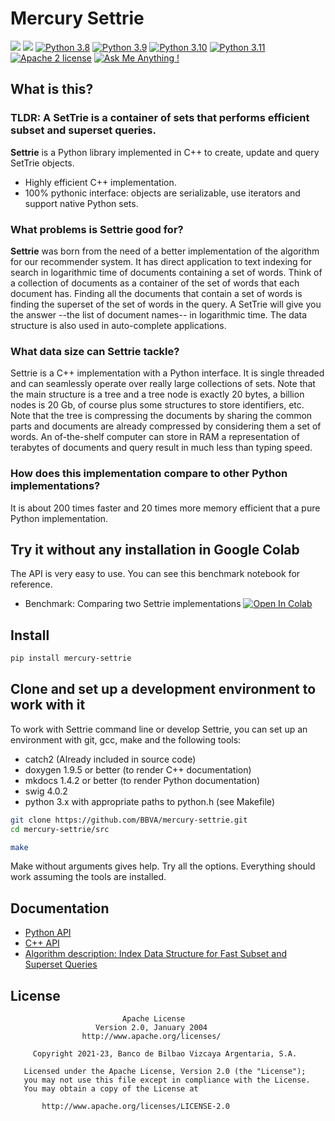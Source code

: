 # Mercury Settrie

![](https://img.shields.io/badge/-c++-black?logo=c%2B%2B&style=social)
![](https://img.shields.io/pypi/v/mercury-settrie?label=latest%20pypi%20build)
[![Python 3.8](https://img.shields.io/badge/python-3.8-blue.svg)](https://www.python.org/downloads/release/python-3816/)
[![Python 3.9](https://img.shields.io/badge/python-3.9-blue.svg)](https://www.python.org/downloads/release/python-3916/)
[![Python 3.10](https://img.shields.io/badge/python-3.10-blue.svg)](https://www.python.org/downloads/release/python-31011/)
[![Python 3.11](https://img.shields.io/badge/python-3.11-blue.svg)](https://www.python.org/downloads/release/python-3113/)
[![Apache 2 license](https://shields.io/badge/license-Apache%202-blue)](http://www.apache.org/licenses/LICENSE-2.0)
[![Ask Me Anything !](https://img.shields.io/badge/Ask%20me-anything-1abc9c.svg)](https://github.com/BBVA/mercury-settrie/issues)

## What is this?

### TLDR: A SetTrie is a container of sets that performs efficient subset and superset queries.

**Settrie** is a Python library implemented in C++ to create, update and query SetTrie objects.

  * Highly efficient C++ implementation.
  * 100% pythonic interface: objects are serializable, use iterators and support native Python sets.

### What problems is Settrie good for?

**Settrie** was born from the need of a better implementation of the algorithm for our recommender system. It has direct application to text
indexing for search in logarithmic time of documents containing a set of words. Think of a collection of documents as a container of
the set of words that each document has. Finding all the documents that contain a set of words is finding the superset of the set of words
in the query. A SetTrie will give you the answer --the list of document names-- in logarithmic time. The data structure is also used in
auto-complete applications.

### What data size can Settrie tackle?

Settrie is a C++ implementation with a Python interface. It is single threaded and can seamlessly operate over really large collections
of sets. Note that the main structure is a tree and a tree node is exactly 20 bytes, a billion nodes is 20 Gb, of course plus some
structures to store identifiers, etc. Note that the tree is compressing the documents by sharing the common parts and documents are already
compressed by considering them a set of words. An of-the-shelf computer can store in RAM a representation of terabytes of documents and
query result in much less than typing speed.

### How does this implementation compare to other Python implementations?

It is about 200 times faster and 20 times more memory efficient that a pure Python implementation.

## Try it without any installation in Google Colab

The API is very easy to use. You can see this benchmark notebook for reference.

  * Benchmark: Comparing two Settrie implementations [![Open In Colab](https://colab.research.google.com/assets/colab-badge.svg)](https://colab.research.google.com/github/BBVA/mercury-settrie/blob/master/notebooks/settrie_benchmark_colab.ipynb)


## Install

```bash
pip install mercury-settrie
```

## Clone and set up a development environment to work with it

To work with Settrie command line or develop Settrie, you can set up an environment with git, gcc, make and the following tools:

  * catch2 (Already included in source code)
  * doxygen 1.9.5 or better (to render C++ documentation)
  * mkdocs 1.4.2 or better (to render Python documentation)
  * swig 4.0.2
  * python 3.x with appropriate paths to python.h (see Makefile)

```bash
git clone https://github.com/BBVA/mercury-settrie.git
cd mercury-settrie/src

make
```

Make without arguments gives help. Try all the options. Everything should work assuming the tools are installed.

## Documentation

  * [Python API](https://bbva.github.io/mercury-settrie/reference/python/reference/settrie/)
  * [C++ API](https://bbva.github.io/mercury-settrie/reference/html/classSetTrie.html)
  * [Algorithm description: Index Data Structure for Fast Subset and Superset Queries](https://osebje.famnit.upr.si/~savnik/papers/cdares13.pdf)

## License

```text
                         Apache License
                   Version 2.0, January 2004
                http://www.apache.org/licenses/

     Copyright 2021-23, Banco de Bilbao Vizcaya Argentaria, S.A.

   Licensed under the Apache License, Version 2.0 (the "License");
   you may not use this file except in compliance with the License.
   You may obtain a copy of the License at

       http://www.apache.org/licenses/LICENSE-2.0
```